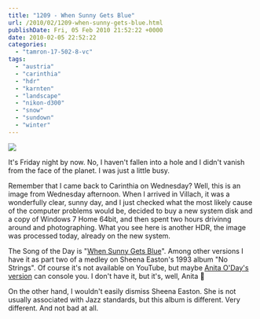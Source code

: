 ```yaml
---
title: "1209 - When Sunny Gets Blue"
url: /2010/02/1209-when-sunny-gets-blue.html
publishDate: Fri, 05 Feb 2010 21:52:22 +0000
date: 2010-02-05 22:52:22
categories: 
  - "tamron-17-502-8-vc"
tags: 
  - "austria"
  - "carinthia"
  - "hdr"
  - "karnten"
  - "landscape"
  - "nikon-d300"
  - "snow"
  - "sundown"
  - "winter"
---
```

<a target="_blank" href="https://d25zfm9zpd7gm5.cloudfront.net/1200x1200/2010/20100203_170603_photomatix_ps.jpg"><img src="https://d25zfm9zpd7gm5.cloudfront.net/0600x0600/2010/20100203_170603_photomatix_ps.jpg" /></a>

It's Friday night by now. No, I haven't fallen into a hole and I didn't vanish from the face of the planet. I was just a little busy.

Remember that I came back to Carinthia on Wednesday? Well, this is an image from Wednesday afternoon. When I arrived in Villach, it was a wonderfully clear, sunny day, and I just checked what the most likely cause of the computer problems would be, decided to buy a new system disk and a copy of Windows 7 Home 64bit, and then spent two hours drivinng around and photographing. What you see here is another HDR, the image was processed today, already on the new system.

 The Song of the Day is "<a target="_blank" href="http://www.lyricsmode.com/lyrics/a/anita_oday/when_sunny_gets_blue.html">When Sunny Gets Blue</a>". Among other versions I have it as part two of a medley on Sheena Easton's 1993 album "No Strings". Of course it's not available on YouTube, but maybe <a target="_blank" href="http://www.youtube.com/watch?v=fJnJKQiMs6A">Anita O'Day's version</a> can console you. I don't have it, but it's, well, Anita 🙂

On the other hand, I wouldn't easily dismiss Sheena Easton. She is not usually associated with Jazz standards, but this album is different. Very different. And not bad at all.
